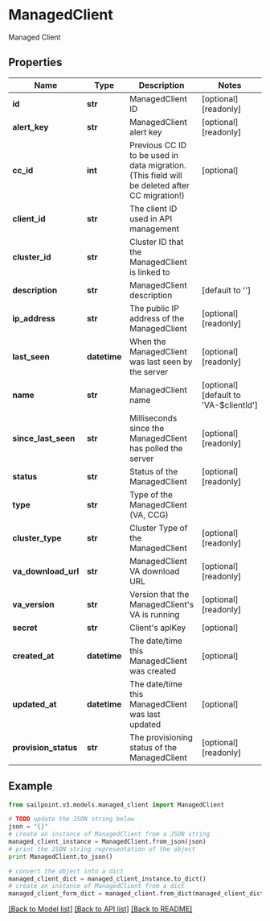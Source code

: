 # ManagedClient

Managed Client

## Properties

Name | Type | Description | Notes
------------ | ------------- | ------------- | -------------
**id** | **str** | ManagedClient ID | [optional] [readonly] 
**alert_key** | **str** | ManagedClient alert key | [optional] [readonly] 
**cc_id** | **int** | Previous CC ID to be used in data migration. (This field will be deleted after CC migration!) | [optional] 
**client_id** | **str** | The client ID used in API management | 
**cluster_id** | **str** | Cluster ID that the ManagedClient is linked to | 
**description** | **str** | ManagedClient description | [default to '']
**ip_address** | **str** | The public IP address of the ManagedClient | [optional] [readonly] 
**last_seen** | **datetime** | When the ManagedClient was last seen by the server | [optional] [readonly] 
**name** | **str** | ManagedClient name | [optional] [default to 'VA-$clientId']
**since_last_seen** | **str** | Milliseconds since the ManagedClient has polled the server | [optional] [readonly] 
**status** | **str** | Status of the ManagedClient | [optional] [readonly] 
**type** | **str** | Type of the ManagedClient (VA, CCG) | 
**cluster_type** | **str** | Cluster Type of the ManagedClient | [optional] [readonly] 
**va_download_url** | **str** | ManagedClient VA download URL | [optional] [readonly] 
**va_version** | **str** | Version that the ManagedClient&#39;s VA is running | [optional] [readonly] 
**secret** | **str** | Client&#39;s apiKey | [optional] 
**created_at** | **datetime** | The date/time this ManagedClient was created | [optional] 
**updated_at** | **datetime** | The date/time this ManagedClient was last updated | [optional] 
**provision_status** | **str** | The provisioning status of the ManagedClient | [optional] [readonly] 

## Example

```python
from sailpoint.v3.models.managed_client import ManagedClient

# TODO update the JSON string below
json = "{}"
# create an instance of ManagedClient from a JSON string
managed_client_instance = ManagedClient.from_json(json)
# print the JSON string representation of the object
print ManagedClient.to_json()

# convert the object into a dict
managed_client_dict = managed_client_instance.to_dict()
# create an instance of ManagedClient from a dict
managed_client_form_dict = managed_client.from_dict(managed_client_dict)
```
[[Back to Model list]](../README.md#documentation-for-models) [[Back to API list]](../README.md#documentation-for-api-endpoints) [[Back to README]](../README.md)


